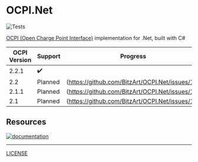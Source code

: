 # OCPI.Net

![Tests](https://github.com/BitzArt/OCPI.Net/actions/workflows/Tests.yml/badge.svg)

[OCPI (Open Charge Point Interface)](https://github.com/ocpi/ocpi) implementation for .Net, built with C#

| OCPI Version | Support   | Progress                                        |
|--------------|-----------|-------------------------------------------------|
| 2.2.1        | ✔️        |                                                 |
| 2.2          | Planned   | (https://github.com/BitzArt/OCPI.Net/issues/15) |
| 2.1.1        | Planned   | (https://github.com/BitzArt/OCPI.Net/issues/16) |
| 2.1          | Planned   | (https://github.com/BitzArt/OCPI.Net/issues/17) |

## Resources

[![documentation](https://img.shields.io/badge/documentation-%230072C6?style=for-the-badge)](https://bitzart.github.io/OCPI.Net/1.introduction.html)

---

[LICENSE](LICENSE)


